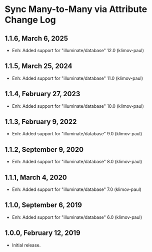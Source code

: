 Sync Many-to-Many via Attribute Change Log
==========================================

1.1.6, March 6, 2025
--------------------

- Enh: Added support for "illuminate/database" 12.0 (klimov-paul)


1.1.5, March 25, 2024
---------------------

- Enh: Added support for "illuminate/database" 11.0 (klimov-paul)


1.1.4, February 27, 2023
------------------------

- Enh: Added support for "illuminate/database" 10.0 (klimov-paul)


1.1.3, February 9, 2022
-----------------------

- Enh: Added support for "illuminate/database" 9.0 (klimov-paul)


1.1.2, September 9, 2020
------------------------

- Enh: Added support for "illuminate/database" 8.0 (klimov-paul)


1.1.1, March 4, 2020
--------------------

- Enh: Added support for "illuminate/database" 7.0 (klimov-paul)


1.1.0, September 6, 2019
------------------------

- Enh: Added support for "illuminate/database" 6.0 (klimov-paul)


1.0.0, February 12, 2019
------------------------

- Initial release.
